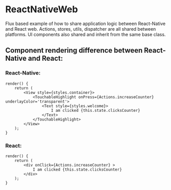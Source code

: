 # ReactNativeWeb
Flux based example of how to share application logic between React-Native and React web. Actions, stores, utils, dispatcher are all shared between platforms. UI components also shared and inherit from the same base class. 

## Component rendering difference between React-Native and React:


### React-Native:
```
render() {
    return (
        <View style={styles.container}>
            <TouchableHighlight onPress={Actions.increaseCounter} underlayColor='transparent'>
                <Text style={styles.welcome}>
                    I am clicked {this.state.clicksCounter}
                </Text>
            </TouchableHighlight>
        </View>
    );
}
```

### React:
```
render() {
    return (
        <div onClick={Actions.increaseCounter} >
            I am clicked {this.state.clicksCounter}
        </div>
    );
}
```
